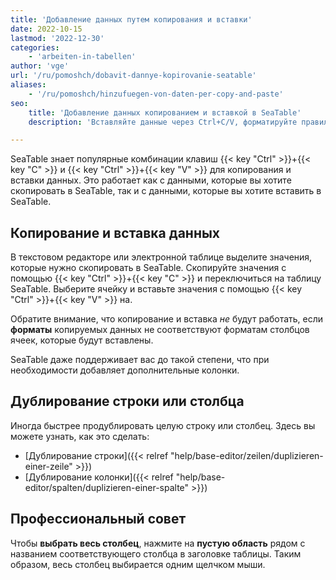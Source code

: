 ```yaml
---
title: 'Добавление данных путем копирования и вставки'
date: 2022-10-15
lastmod: '2022-12-30'
categories:
    - 'arbeiten-in-tabellen'
author: 'vge'
url: '/ru/pomoshch/dobavit-dannye-kopirovanie-seatable'
aliases:
    - '/ru/pomoshch/hinzufuegen-von-daten-per-copy-and-paste'
seo:
    title: 'Добавление данных копированием и вставкой в SeaTable'
    description: 'Вставляйте данные через Ctrl+C/V, форматируйте правильно, автоматически добавляйте столбцы, дублируйте строки и столбцы одним кликом.'

---
```


SeaTable знает популярные комбинации клавиш {{< key "Ctrl" >}}+{{< key "C" >}} и {{< key "Ctrl" >}}+{{< key "V" >}} для копирования и вставки данных. Это работает как с данными, которые вы хотите скопировать в SeaTable, так и с данными, которые вы хотите вставить в SeaTable.

## Копирование и вставка данных

В текстовом редакторе или электронной таблице выделите значения, которые нужно скопировать в SeaTable. Скопируйте значения с помощью {{< key "Ctrl" >}}+{{< key "C" >}} и переключиться на таблицу SeaTable. Выберите ячейку и вставьте значения с помощью {{< key "Ctrl" >}}+{{< key "V" >}} на.

Обратите внимание, что копирование и вставка _не_ будут работать, если **форматы** копируемых данных не соответствуют форматам столбцов ячеек, которые будут вставлены.

SeaTable даже поддерживает вас до такой степени, что при необходимости добавляет дополнительные колонки.

## Дублирование строки или столбца

Иногда быстрее продублировать целую строку или столбец. Здесь вы можете узнать, как это сделать:

- [Дублирование строки]({{< relref "help/base-editor/zeilen/duplizieren-einer-zeile" >}})
- [Дублирование колонки]({{< relref "help/base-editor/spalten/duplizieren-einer-spalte" >}})

## Профессиональный совет

Чтобы **выбрать весь столбец**, нажмите на **пустую область** рядом с названием соответствующего столбца в заголовке таблицы. Таким образом, весь столбец выбирается одним щелчком мыши.
